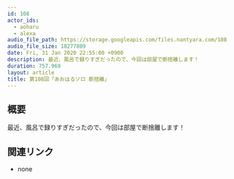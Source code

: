 ```yaml
---
id: 108
actor_ids:
  - aoharu
  - alexa
audio_file_path: https://storage.googleapis.com/files.nantyara.com/108.mp3
audio_file_size: 18277809
date: Fri, 31 Jan 2020 22:55:00 +0900
description: 最近、風呂で録りすぎだったので、今回は部屋で断捨離します！
duration: 757.969
layout: article
title: 第108回「あおはるソロ 断捨離」
---
```

## 概要

最近、風呂で録りすぎだったので、今回は部屋で断捨離します！

## 関連リンク

* none
